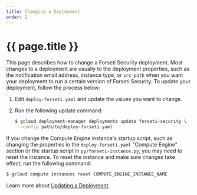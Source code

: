 ```yaml
---
title: Changing a Deployment
order: 2 
---
```

#  {{ page.title }}

This page describes how to change a Forseti Security deployment. Most changes
to a deployment are usually to the deployment properties, such as the
notification email address, instance type, or `src-path` when you want your deployment to run a certain version of Forseti Security. To update your deployment, follow the process below:

  1. Edit `deploy-forseti.yaml` and update the values you want to change.
  1. Run the following update command:

      ```bash
      $ gcloud deployment-manager deployments update forseti-security \
       --config path/to/deploy-forseti.yaml
      ```

If you change the Compute Engine instance's startup script, such as changing
the properties in the `deploy-forseti.yaml` "Compute Engine" section or the
startup script in `py/forseti-instance.py`, you may need to reset the instance.
To reset the instance and make sure changes take effect, run the following
command:

```bash
$ gcloud compute instances reset COMPUTE_ENGINE_INSTANCE_NAME
```

Learn more about [Updating a Deployment](https://cloud.google.com/deployment-manager/docs/deployments/updating-deployments).
